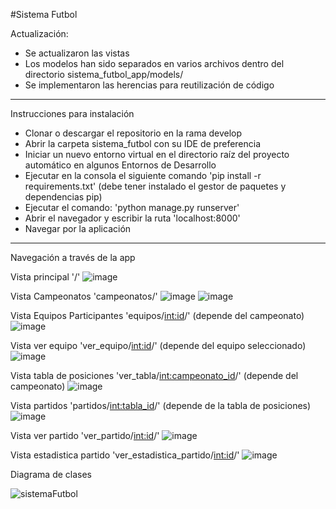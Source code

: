 #Sistema Futbol

Actualización: 
- Se actualizaron las vistas
- Los modelos han sido separados en varios archivos dentro del directorio sistema_futbol_app/models/
- Se implementaron las herencias para reutilización de código

--------------------------------------------------------------------------------------------------------------------------------------------------------------------------

Instrucciones para instalación
- Clonar o descargar el repositorio en la rama develop
- Abrir la carpeta sistema_futbol con su IDE de preferencia
- Iniciar un nuevo entorno virtual en el directorio raíz del proyecto automático en algunos Entornos de Desarrollo
- Ejecutar en la consola el siguiente comando 'pip install -r requirements.txt' (debe tener instalado el gestor de paquetes y dependencias pip)
- Ejecutar el comando: 'python manage.py runserver'
- Abrir el navegador y escribir la ruta 'localhost:8000'
- Navegar por la aplicación

--------------------------------------------------------------------------------------------------------------------------------------------------------------------------

Navegación a través de la app

Vista principal '/'
![image](https://github.com/user-attachments/assets/413b01ad-4514-431a-a02b-6fe88cd0c4d0)

Vista Campeonatos 'campeonatos/'
![image](https://github.com/user-attachments/assets/2d33de3d-5a8a-444d-a454-e95bc5222d98)
![image](https://github.com/user-attachments/assets/d061b5eb-eed8-4d25-a8c4-8ee4ba804775)

Vista Equipos Participantes 'equipos/<int:id>/' (depende del campeonato)
![image](https://github.com/user-attachments/assets/f476408e-b49a-4297-9f79-8b48ab2a9c71)

Vista ver equipo 'ver_equipo/<int:id>/' (depende del equipo seleccionado)
![image](https://github.com/user-attachments/assets/9263c3bb-d1f3-4524-9f40-b8e6ffdf0572)

Vista tabla de posiciones 'ver_tabla/<int:campeonato_id>/' (depende del campeonato)
![image](https://github.com/user-attachments/assets/1ed70218-a1a0-4192-a08e-6cb8328d33f0)

Vista partidos 'partidos/<int:tabla_id>/' (depende de la tabla de posiciones)
![image](https://github.com/user-attachments/assets/bc625cc3-1dcb-46c2-ad6e-7d6da20419bc)

Vista ver partido 'ver_partido/<int:id>/' 
![image](https://github.com/user-attachments/assets/1beddfce-6e56-4be4-9332-fc8a2cdfd626)

Vista estadistica partido 'ver_estadistica_partido/<int:id>/'
![image](https://github.com/user-attachments/assets/5882425a-5a7f-4530-b32b-7e0b147a8162)


Diagrama de clases

![sistemaFutbol](https://github.com/user-attachments/assets/149da877-30d8-458a-b1ce-8f9448c90454)

